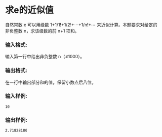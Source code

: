 # 求e的近似值
自然常数 e 可以用级数 1+1/1!+1/2!+⋯+1/n!+⋯ 来近似计算。本题要求对给定的非负整数 n，求该级数的前 n+1 项和。

### 输入格式:
输入第一行中给出非负整数 n（≤1000）。

### 输出格式:
在一行中输出部分和的值，保留小数点后八位。

### 输入样例:
```
10
```
### 输出样例:
```
2.71828180
```